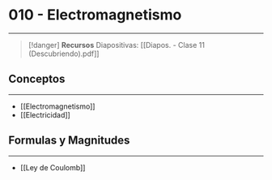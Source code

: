 # 010 - Electromagnetismo
***
> [!danger]  **Recursos**
> Diapositivas: [[Diapos. - Clase 11 (Descubriendo).pdf]]
## Conceptos
***
- [[Electromagnetismo]]
- [[Electricidad]]

## Formulas y Magnitudes
***
- [[Ley de Coulomb]]
